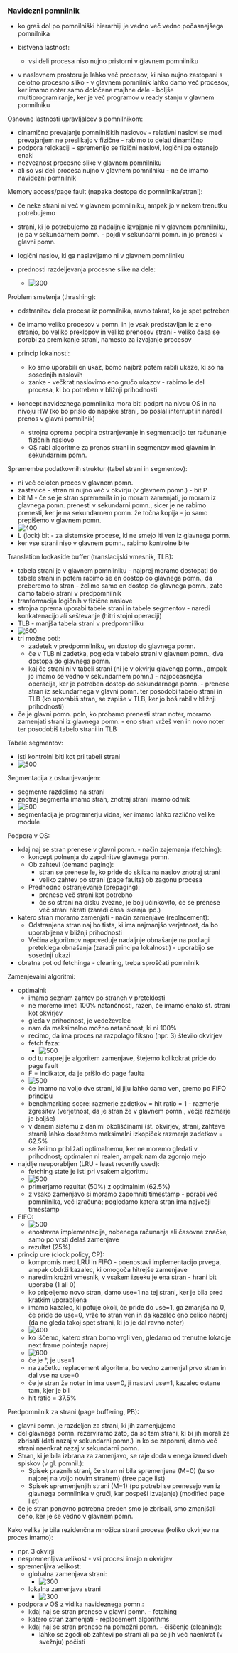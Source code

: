 ### Navidezni pomnilnik

- ko greš dol po pomnilniški hierarhiji je vedno več vedno počasnejšega pomnilnika
- bistvena lastnost:
	- vsi deli procesa niso nujno pristorni v glavnem pomnilniku

- v naslovnem prostoru je lahko več procesov, ki niso nujno zastopani s celotno procesno sliko - v glavnem pomnilnik lahko damo več procesov, ker imamo noter samo določene majhne dele - boljše multiprogramiranje, ker je več programov v ready stanju v glavnem pomnilniku

Osnovne lastnosti upravljalcev s pomnilnikom:
- dinamično prevajanje pomnilniških naslovov - relativni naslovi se med prevajanjem ne preslikajo v fizične - rabimo to delati dinamično
- podpora relokaciji - spremenijo se fizični naslovi, logični pa ostanejo enaki
- nezveznost procesne slike v glavnem pomnilniku
- ali so vsi deli procesa nujno v glavnem pomnilniku - ne če imamo navidezni pomnilnik

Memory access/page fault (napaka dostopa do pomnilnika/strani):
- če neke strani ni več v glavnem pomnilniku, ampak jo v nekem trenutku potrebujemo
- strani, ki jo potrebujemo za nadaljnje izvajanje ni v glavnem pomnilniku, je pa v sekundarnem pomn. - pojdi v sekundarni pomn. in jo prenesi v glavni pomn.
- logični naslov, ki ga naslavljamo ni v glavnem pomnilniku

- prednosti razdeljevanja procesne slike na dele:
	- ![300](../../Images/Pasted%20image%2020240429142613.png)

Problem smetenja (thrashing):
- odstranitev dela procesa iz pomnilnika, ravno takrat, ko je spet potreben
- če imamo veliko procesov v pomn. in je vsak predstavljan le z eno stranjo, bo veliko preklopov in veliko prenosov strani - veliko časa se porabi za premikanje strani, namesto za izvajanje procesov
- princip lokalnosti:
	- ko smo uporabili en ukaz, bomo najbrž potem rabili ukaze, ki so na sosednjih naslovih
	- zanke - večkrat naslovimo eno gručo ukazov - rabimo le del procesa, ki bo potreben v bližnji prihodnosti

- koncept navideznega pomnilnika mora biti podprt na nivou OS in na nivoju HW (ko bo prišlo do napake strani, bo poslal interrupt in naredil prenos v glavni pomnilnik)
	- strojna oprema podpira ostranjevanje in segmentacijo ter računanje fizičnih naslovo
	- OS rabi algoritme za prenos strani in segmentov med glavnim in sekundarnim pomn.

Spremembe podatkovnih struktur (tabel strani in segmentov):
- ni več celoten proces v glavnem pomn.
- zastavice - stran ni nujno več v okvirju (v glavnem pomn.) - bit P
- bit M - če se je stran spremenila in jo moram zamenjati, jo moram iz glavnega pomn. prenesti v sekundarni pomn., sicer je ne rabimo prenesti, ker je na sekundarnem pomn. že točna kopija - jo samo prepišemo v glavnem pomn.
- ![400](../../Images/Pasted%20image%2020240429143717.png)
- L (lock) bit - za sistemske procese, ki ne smejo iti ven iz glavnega pomn.
- ker vse strani niso v glavnem pomn., rabimo kontrolne bite

Translation lookaside buffer (translacijski vmesnik, TLB):
- tabela strani je v glavnem pomnilniku - najprej moramo dostopati do tabele strani in potem rabimo še en dostop do glavnega pomn., da preberemo to stran - želimo samo en dostop do glavnega pomn., zato damo tabelo strani v predpomnilnik
- tranformacija logičnih v fizične naslove
- strojna oprema uporabi tabele strani in tabele segmentov - naredi konkatenacijo ali seštevanje (hitri stojni operaciji)
- TLB - manjša tabela strani v predpomniliku
- ![600](../../Images/Pasted%20image%2020240429144343.png)
- tri možne poti:
	- zadetek v predpomnilniku, en dostop do glavnega pomn.
	- če v TLB ni zadetka, pogleda v tabelo strani v glavnem pomn., dva dostopa do glavnega pomn.
	- kaj če strani ni v tabeli strani (ni je v okvirju glavenga pomn., ampak jo imamo še vedno v sekundarnem pomn.) - najpočasnejša operacija, ker je potreben dostop do sekundarnega pomn. - prenese stran iz sekundarnega v glavni pomn. ter posodobi tabelo strani in TLB (ko uporabiš stran, se zapiše v TLB, ker jo boš rabil v bližnji prihodnosti)
- če je glavni pomn. poln, ko probamo prenesti stran noter, moramo zamenjati strani iz glavnega pomn. - eno stran vržeš ven in novo noter ter posodobiš tabelo strani in TLB

Tabele segmentov:
- isti kontrolni biti kot pri tabeli strani
- ![500](../../Images/Pasted%20image%2020240429145239.png)

Segmentacija z ostranjevanjem:
- segmente razdelimo na strani
- znotraj segmenta imamo stran, znotraj strani imamo odmik
- ![500](../../Images/Pasted%20image%2020240429145529.png)
- segmentacija je programerju vidna, ker imamo lahko različno velike module

Podpora v OS:
- kdaj naj se stran prenese v glavni pomn. - način zajemanja (fetching):
	- koncept polnenja do zapolnitve glavnega pomn.
	- Ob zahtevi (demand paging):
		- stran se prenese le, ko pride do sklica na naslov znotraj strani
		- veliko zahtev po strani (page faults) ob zagonu procesa
	- Predhodno ostranjevanje (prepaging):
		- prenese več strani kot potrebno
		- če so strani na disku zvezne, je bolj učinkovito, če se prenese več strani hkrati (zaradi časa iskanja ipd.)
- katero stran moramo zamenjati - način zamenjave (replacement):
	- Odstranjena stran naj bo tista, ki ima najmanjšo verjetnost, da bo uporabljena v bližnji prihodnosti
	- Večina algoritmov napoveduje nadaljnje obnašanje na podlagi preteklega obnašanja (zaradi principa lokalnosti) - uporabijo se sosednji ukazi
- obratna pot od fetchinga - cleaning, treba sproščati pomnilnik 

Zamenjevalni algoritmi:
- optimalni:
	- imamo seznam zahtev po straneh v preteklosti
	- ne moremo imeti 100% natančnosti, razen, če imamo enako št. strani kot okvirjev
	- gleda v prihodnost, je vedeževalec
	- nam da maksimalno možno natančnost, ki ni 100%
	- recimo, da ima proces na razpolago fiksno (npr. 3) število okvirjev
	- fetch faza:
		- ![500](../../Images/Pasted%20image%2020240429152629.png)
	- od tu naprej je algoritem zamenjave, štejemo kolikokrat pride do page fault
	- F = indikator, da je prišlo do page faulta
	- ![500](../../Images/Pasted%20image%2020240429152848.png)
	- če imamo na voljo dve strani, ki jiju lahko damo ven, gremo po FIFO principu
	- benchmarking score: razmerje zadetkov = hit ratio = 1 - razmerje zgrešitev (verjetnost, da je stran že v glavnem pomn., večje razmerje je boljše)
	- v danem sistemu z danimi okoliščinami (št. okvirjev, strani, zahteve strani) lahko dosežemo maksimalni izkopiček razmerja zadetkov = 62.5%
	- se želimo približati optimalnemu, ker ne moremo gledati v prihodnost; optimalen ni realen, ampak nam da zgornjo mejo
- najdlje neuporabljen (LRU - least recently used):
	- fetching state je isti pri vsakem algoritmu
	- ![500](../../Images/Pasted%20image%2020240429153445.png)
	- primerjamo rezultat (50%) z optimalnim (62.5%)
	- z vsako zamenjavo si moramo zapomniti timestamp - porabi več pomnilnika, več izračuna; pogledamo katera stran ima največji timestamp
- FIFO:
	- ![500](../../Images/Pasted%20image%2020240429153908.png)
	- enostavna implementacija, nobenega računanja ali časovne značke, samo po vrsti delaš zamenjave
	- rezultat (25%)
- princip ure (clock policy, CP):
	- kompromis med LRU in FIFO - poenostavi implementacijo prvega, ampak obdrži kazalec, ki omogoča hitrejše zamenjave
	- naredim krožni vmesnik, v vsakem izseku je ena stran - hrani bit uporabe (1 ali 0)
	- ko pripeljemo novo stran, damo use=1 na tej strani, ker je bila pred kratkim uporabljena
	- imamo kazalec, ki potuje okoli, če pride do use=1, ga zmanjša na 0, če pride do use=0, vrže to stran ven in da kazalec eno celico naprej (da ne gleda takoj spet strani, ki jo je dal ravno noter)
	- ![400](../../Images/Pasted%20image%2020240429154949.png)
	- ko iščemo, katero stran bomo vrgli ven, gledamo od trenutne lokacije next frame pointerja naprej
	- ![600](../../Images/Pasted%20image%2020240429155151.png)
	- če je \*, je use=1
	- na začetku replacement algoritma, bo vedno zamenjal prvo stran in dal vse na use=0
	- če je stran že noter in ima use=0, ji nastavi use=1, kazalec ostane tam, kjer je bil
	- hit ratio = 37.5%

Predpomnilnik za strani (page buffering, PB):
- glavni pomn. je razdeljen za strani, ki jih zamenjujemo
- del glavnega pomn. rezerviramo zato, da so tam strani, ki bi jih morali že zbrisati (dati nazaj v sekundarni pomn.) in ko se zapomni, damo več strani naenkrat nazaj v sekundarni pomn.
- Stran, ki je bila izbrana za zamenjavo, se raje doda v enega izmed dveh spiskov (v gl. pomnil.):
	- Spisek praznih strani, če stran ni bila spremenjena (M=0) (te so najprej na voljo novim stranem) (free page list)
	- Spisek spremenjenjih strani (M=1) (po potrebi se prenesejo ven iz glavnega pomnilnika v gruči, kar pospeši izvajanje) (modified page list)
- če je stran ponovno potrebna preden smo jo zbrisali, smo zmanjšali ceno, ker je še vedno v glavnem pomn.

Kako velika je bila rezidenčna množica strani procesa (koliko okvirjev na proces imamo):
- npr. 3 okvirji
- nespremenljiva velikost - vsi procesi imajo n okvirjev
- spremenljiva velikost:
	- globalna zamenjava strani:
		- ![300](../../Images/Pasted%20image%2020240506133651.png)
	- lokalna zamenjava strani
		- ![300](../../Images/Pasted%20image%2020240506133827.png)
- podpora v OS z vidika navideznega pomn.:
	- kdaj naj se stran prenese v glavni pomn. - fetching
	- katero stran zamenjati - replacement algorithms
	- kdaj naj se stran prenese na pomožni pomn. - čiščenje (cleaning):
		- lahko se zgodi ob zahtevi po strani ali pa se jih več naenkrat (v svežnju) počisti